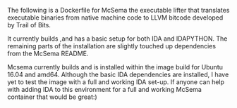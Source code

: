 The following is a Dockerfile for McSema the executable lifter that translates executable binaries from native machine code to LLVM bitcode developed by Trail of Bits.

It currently builds ,and has a basic setup for both IDA and IDAPYTHON. The remaining parts of the installation are slightly touched up dependencies from the McSema README.

Mcsema currently builds and is installed within the image build for Ubuntu 16.04 and amd64. Although the basic IDA dependencies are installed, I have yet to test the image with a full and working IDA set-up. If anyone can help with adding IDA to this environment for a full and working McSema container that would be great:)
